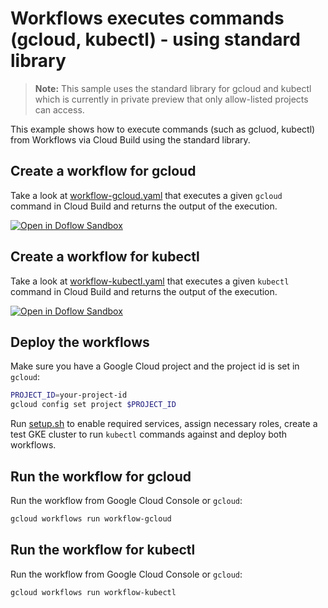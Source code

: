 # Workflows executes commands (gcloud, kubectl) - using standard library

> **Note:** This sample uses the standard library for gcloud and kubectl which
> is currently in private preview that only allow-listed projects can access.

This example shows how to execute commands (such as gcluod, kubectl) from
Workflows via Cloud Build using the standard library.

## Create a workflow for gcloud

Take a look at [workflow-gcloud.yaml](workflow-gcloud.yaml) that executes a
given `gcloud` command in Cloud Build and returns the output of the execution.

[![Open in Doflow Sandbox](https://img.shields.io/badge/Open_in-Doflow_Sandbox-9747FF)](https://sandbox.doflow.io/https://github.com/GoogleCloudPlatform/workflows-demos/blob/master/workflows-executes-commands/using-standard-library/workflow-gcloud.yaml)

## Create a workflow for kubectl

Take a look at [workflow-kubectl.yaml](workflow-kubectl.yaml) that executes a
given `kubectl` command in Cloud Build and returns the output of the execution.

[![Open in Doflow Sandbox](https://img.shields.io/badge/Open_in-Doflow_Sandbox-9747FF)](https://sandbox.doflow.io/https://github.com/GoogleCloudPlatform/workflows-demos/blob/master/workflows-executes-commands/using-standard-library/workflow-kubectl.yaml)

## Deploy the workflows

Make sure you have a Google Cloud project and the project id is set in `gcloud`:

```sh
PROJECT_ID=your-project-id
gcloud config set project $PROJECT_ID
```

Run [setup.sh](setup.sh) to enable required services, assign necessary roles,
create a test GKE cluster to run `kubectl` commands against and deploy both workflows.

## Run the workflow for gcloud

Run the workflow from Google Cloud Console or `gcloud`:

```sh
gcloud workflows run workflow-gcloud
```

## Run the workflow for kubectl

Run the workflow from Google Cloud Console or `gcloud`:

```sh
gcloud workflows run workflow-kubectl
```
